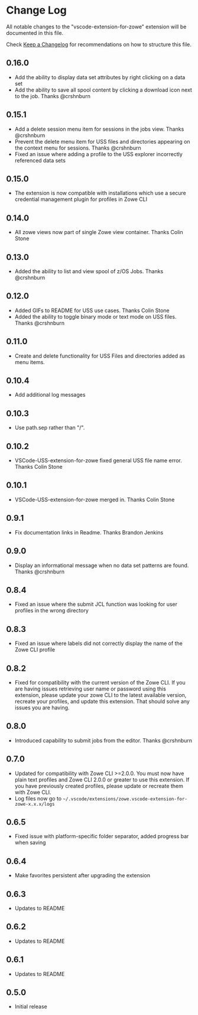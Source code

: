 # Change Log
All notable changes to the "vscode-extension-for-zowe" extension will be documented in this file.

Check [Keep a Changelog](http://keepachangelog.com/) for recommendations on how to structure this file.

## 0.16.0
 - Add the ability to display data set attributes by right clicking on a data set
 - Add the ability to save all spool content by clicking a download icon next to the job. Thanks @crshnburn
## 0.15.1
 - Add a delete session menu item for sessions in the jobs view. Thanks @crshnburn
 - Prevent the delete menu item for USS files and directories appearing on the context menu for sessions. Thanks @crshnburn
 - Fixed an issue where adding a profile to the USS explorer incorrectly referenced data sets 
## 0.15.0
 - The extension is now compatible with installations which use a secure credential management plugin
   for profiles in Zowe CLI
## 0.14.0
 - All zowe views now part of single Zowe view container. Thanks Colin Stone
## 0.13.0
 - Added the ability to list and view spool of z/OS Jobs. Thanks @crshnburn 
## 0.12.0
 - Added GIFs to README for USS use cases. Thanks Colin Stone
 - Added the ability to toggle binary mode or text mode on USS files. Thanks @crshnburn 
## 0.11.0
 - Create and delete functionality for USS Files and directories added as menu items.
## 0.10.4
 - Add additional log messages
## 0.10.3
 - Use path.sep rather than "/".
## 0.10.2
 - VSCode-USS-extension-for-zowe fixed general USS file name error. Thanks Colin Stone
## 0.10.1
 - VSCode-USS-extension-for-zowe merged in. Thanks Colin Stone
## 0.9.1
 - Fix documentation links in Readme. Thanks Brandon Jenkins
## 0.9.0
 - Display an informational message when no data set patterns are found. Thanks @crshnburn
## 0.8.4
 - Fixed an issue where the submit JCL function was looking for user profiles in the wrong directory
## 0.8.3
 - Fixed an issue where labels did not correctly display the name of the Zowe CLI profile
## 0.8.2
- Fixed for compatibility with the current version of the Zowe CLI. If you are having issues retrieving user name or password using this extension,
please update your zowe CLI to the latest available version, recreate your profiles, and update this extension. That should solve any issues you are having.

## 0.8.0
- Introduced capability to submit jobs from the editor. Thanks @crshnburn 
## 0.7.0
- Updated for compatibility with Zowe CLI >=2.0.0. You must now have plain text profiles and Zowe CLI 2.0.0 or greater to use this extension. If you have previously created profiles, please update or recreate them with Zowe CLI.
- Log files now go to `~/.vscode/extensions/zowe.vscode-extension-for-zowe-x.x.x/logs`

## 0.6.5 
- Fixed issue with platform-specific folder separator, added progress bar when saving
## 0.6.4
- Make favorites persistent after upgrading the extension
## 0.6.3
- Updates to README
## 0.6.2
- Updates to README
## 0.6.1
- Updates to README
## 0.5.0
- Initial release
